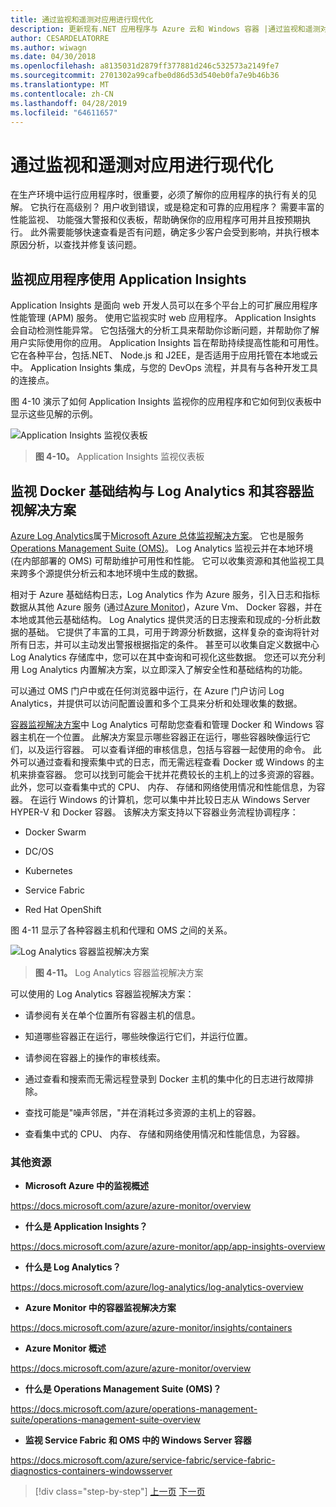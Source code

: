 ```yaml
---
title: 通过监视和遥测对应用进行现代化
description: 更新现有.NET 应用程序与 Azure 云和 Windows 容器 |通过监视和遥测对应用进行现代化
author: CESARDELATORRE
ms.author: wiwagn
ms.date: 04/30/2018
ms.openlocfilehash: a8135031d2879ff377881d246c532573a2149fe7
ms.sourcegitcommit: 2701302a99cafbe0d86d53d540eb0fa7e9b46b36
ms.translationtype: MT
ms.contentlocale: zh-CN
ms.lasthandoff: 04/28/2019
ms.locfileid: "64611657"
---
```

# <a name="modernize-your-apps-with-monitoring-and-telemetry"></a>通过监视和遥测对应用进行现代化

在生产环境中运行应用程序时，很重要，必须了解你的应用程序的执行有关的见解。 它执行在高级别？ 用户收到错误，或是稳定和可靠的应用程序？ 需要丰富的性能监视、 功能强大警报和仪表板，帮助确保你的应用程序可用并且按预期执行。 此外需要能够快速查看是否有问题，确定多少客户会受到影响，并执行根本原因分析，以查找并修复该问题。

## <a name="monitor-your-application-with-application-insights"></a>监视应用程序使用 Application Insights

Application Insights 是面向 web 开发人员可以在多个平台上的可扩展应用程序性能管理 (APM) 服务。 使用它监视实时 web 应用程序。 Application Insights 会自动检测性能异常。 它包括强大的分析工具来帮助你诊断问题，并帮助你了解用户实际使用你的应用。 Application Insights 旨在帮助持续提高性能和可用性。 它在各种平台，包括.NET、 Node.js 和 J2EE，是否适用于应用托管在本地或云中。 Application Insights 集成，与您的 DevOps 流程，并具有与各种开发工具的连接点。

图 4-10 演示了如何 Application Insights 监视你的应用程序和它如何到仪表板中显示这些见解的示例。

![Application Insights 监视仪表板](./media/image10.png)

> **图 4-10。** Application Insights 监视仪表板

## <a name="monitor-your-docker-infrastructure-with-log-analytics-and-its-container-monitoring-solution"></a>监视 Docker 基础结构与 Log Analytics 和其容器监视解决方案

[Azure Log Analytics](https://docs.microsoft.com/azure/log-analytics/log-analytics-overview)属于[Microsoft Azure 总体监视解决方案](https://docs.microsoft.com/azure/monitoring-and-diagnostics/monitoring-overview)。 它也是服务[Operations Management Suite (OMS)](https://docs.microsoft.com/azure/operations-management-suite/operations-management-suite-overview)。 Log Analytics 监视云并在本地环境 (在内部部署的 OMS) 可帮助维护可用性和性能。 它可以收集资源和其他监视工具来跨多个源提供分析云和本地环境中生成的数据。

相对于 Azure 基础结构日志，Log Analytics 作为 Azure 服务，引入日志和指标数据从其他 Azure 服务 (通过[Azure Monitor](https://docs.microsoft.com/azure/monitoring-and-diagnostics/monitoring-overview-azure-monitor))，Azure Vm、 Docker 容器，并在本地或其他云基础结构。 Log Analytics 提供灵活的日志搜索和现成的-分析此数据的基础。 它提供了丰富的工具，可用于跨源分析数据，这样复杂的查询将针对所有日志，并可以主动发出警报根据指定的条件。 甚至可以收集自定义数据中心 Log Analytics 存储库中，您可以在其中查询和可视化这些数据。 您还可以充分利用 Log Analytics 内置解决方案，以立即深入了解安全性和基础结构的功能。

可以通过 OMS 门户中或在任何浏览器中运行，在 Azure 门户访问 Log Analytics，并提供可以访问配置设置和多个工具来分析和处理收集的数据。

[容器监视解决方案](https://docs.microsoft.com/azure/log-analytics/log-analytics-containers)中 Log Analytics 可帮助您查看和管理 Docker 和 Windows 容器主机在一个位置。 此解决方案显示哪些容器正在运行，哪些容器映像运行它们，以及运行容器。 可以查看详细的审核信息，包括与容器一起使用的命令。 此外可以通过查看和搜索集中式的日志，而无需远程查看 Docker 或 Windows 的主机来排查容器。 您可以找到可能会干扰并花费较长的主机上的过多资源的容器。 此外，您可以查看集中式的 CPU、 内存、 存储和网络使用情况和性能信息，为容器。 在运行 Windows 的计算机，您可以集中并比较日志从 Windows Server HYPER-V 和 Docker 容器。 该解决方案支持以下容器业务流程协调程序：

- Docker Swarm

- DC/OS

- Kubernetes

- Service Fabric

- Red Hat OpenShift

图 4-11 显示了各种容器主机和代理和 OMS 之间的关系。

![Log Analytics 容器监视解决方案](./media/image11.png)

> **图 4-11。** Log Analytics 容器监视解决方案

可以使用的 Log Analytics 容器监视解决方案：

- 请参阅有关在单个位置所有容器主机的信息。

- 知道哪些容器正在运行，哪些映像运行它们，并运行位置。

- 请参阅在容器上的操作的审核线索。

- 通过查看和搜索而无需远程登录到 Docker 主机的集中化的日志进行故障排除。

- 查找可能是"噪声邻居，"并在消耗过多资源的主机上的容器。

- 查看集中式的 CPU、 内存、 存储和网络使用情况和性能信息，为容器。

### <a name="additional-resources"></a>其他资源

- **Microsoft Azure 中的监视概述**

<https://docs.microsoft.com/azure/azure-monitor/overview>

- **什么是 Application Insights？**

<https://docs.microsoft.com/azure/azure-monitor/app/app-insights-overview>

- **什么是 Log Analytics？**

<https://docs.microsoft.com/azure/log-analytics/log-analytics-overview>

- **Azure Monitor 中的容器监视解决方案**

<https://docs.microsoft.com/azure/azure-monitor/insights/containers>

- **Azure Monitor 概述**

<https://docs.microsoft.com/azure/azure-monitor/overview>

- **什么是 Operations Management Suite (OMS)？**

<https://docs.microsoft.com/azure/operations-management-suite/operations-management-suite-overview>

- **监视 Service Fabric 和 OMS 中的 Windows Server 容器**

<https://docs.microsoft.com/azure/service-fabric/service-fabric-diagnostics-containers-windowsserver>

>[!div class="step-by-step"]
>[上一页](build-resilient-services-ready-for-the-cloud-embrace-transient-failures-in-the-cloud.md)
>[下一页](modernize-your-apps-lifecycle-with-ci-cd-pipelines-and-devops-tools-in-the-cloud.md)
